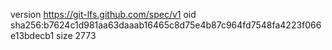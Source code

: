 version https://git-lfs.github.com/spec/v1
oid sha256:b7624c1d981aa63daaab16465c8d75e4b87c964fd7548fa4223f066e13bdecb1
size 2773
